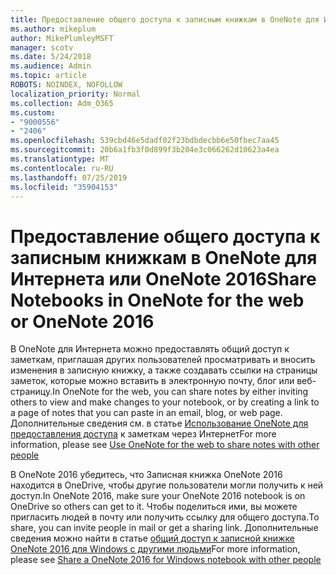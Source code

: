 ```yaml
---
title: Предоставление общего доступа к записным книжкам в OneNote для Интернета или OneNote 2016
ms.author: mikeplum
author: MikePlumleyMSFT
manager: scotv
ms.date: 5/24/2018
ms.audience: Admin
ms.topic: article
ROBOTS: NOINDEX, NOFOLLOW
localization_priority: Normal
ms.collection: Adm_O365
ms.custom:
- "9000556"
- "2406"
ms.openlocfilehash: 539cbd46e5dadf02f23bdbdecbb6e50fbec7aa45
ms.sourcegitcommit: 20b6a1fb3f0d899f3b204e3c066262d10623a4ea
ms.translationtype: MT
ms.contentlocale: ru-RU
ms.lasthandoff: 07/25/2019
ms.locfileid: "35904153"
---
```

# <a name="share-notebooks-in-onenote-for-the-web-or-onenote-2016"></a><span data-ttu-id="b93fe-102">Предоставление общего доступа к записным книжкам в OneNote для Интернета или OneNote 2016</span><span class="sxs-lookup"><span data-stu-id="b93fe-102">Share Notebooks in OneNote for the web or OneNote 2016</span></span>

<span data-ttu-id="b93fe-103">В OneNote для Интернета можно предоставлять общий доступ к заметкам, приглашая других пользователей просматривать и вносить изменения в записную книжку, а также создавать ссылки на страницы заметок, которые можно вставить в электронную почту, блог или веб-страницу.</span><span class="sxs-lookup"><span data-stu-id="b93fe-103">In OneNote for the web, you can share notes by either inviting others to view and make changes to your notebook, or by creating a link to a page of notes that you can paste in an email, blog, or web page.</span></span> <span data-ttu-id="b93fe-104">Дополнительные сведения см. в статье [Использование OneNote для предоставления доступа](https://support.office.com/article/D3481FBE-E06C-4883-B7E9-B2EE9F38AED3) к заметкам через Интернет</span><span class="sxs-lookup"><span data-stu-id="b93fe-104">For more information, please see [Use OneNote for the web to share notes with other people](https://support.office.com/article/D3481FBE-E06C-4883-B7E9-B2EE9F38AED3)</span></span>

<span data-ttu-id="b93fe-105">В OneNote 2016 убедитесь, что Записная книжка OneNote 2016 находится в OneDrive, чтобы другие пользователи могли получить к ней доступ.</span><span class="sxs-lookup"><span data-stu-id="b93fe-105">In OneNote 2016, make sure your OneNote 2016 notebook is on OneDrive so others can get to it.</span></span> <span data-ttu-id="b93fe-106">Чтобы поделиться ими, вы можете пригласить людей в почту или получить ссылку для общего доступа.</span><span class="sxs-lookup"><span data-stu-id="b93fe-106">To share, you can invite people in mail or get a sharing link.</span></span> <span data-ttu-id="b93fe-107">Дополнительные сведения можно найти в статье [общий доступ к записной книжке OneNote 2016 для Windows с другими людьми](https://support.office.com/article/d14b6033-7a95-4536-9216-bb0a5e0f8285)</span><span class="sxs-lookup"><span data-stu-id="b93fe-107">For more information, please see [Share a OneNote 2016 for Windows notebook with other people](https://support.office.com/article/d14b6033-7a95-4536-9216-bb0a5e0f8285)</span></span>